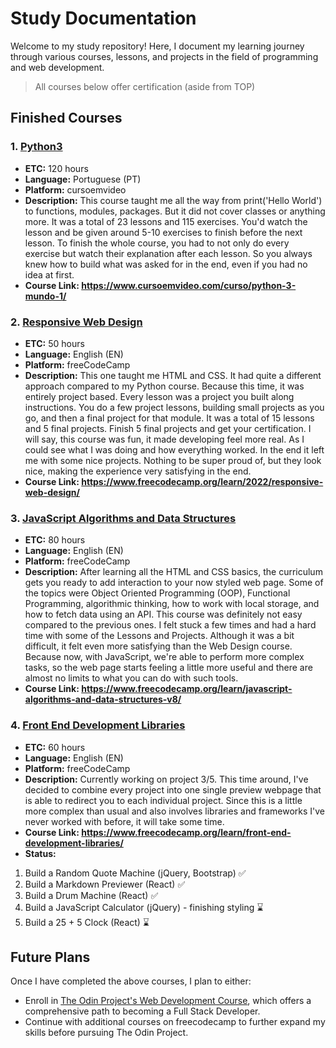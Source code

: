# Study Documentation

Welcome to my study repository! Here, I document my learning journey through various courses, lessons, and projects in the field of programming and web development.
>All courses below offer certification (aside from TOP)

## Finished Courses

### 1. [Python3](https://github.com/Vittv/Study/tree/main/cursoemvideo/Python)
- **ETC:** 120 hours
- **Language:** Portuguese (PT)
- **Platform:** cursoemvideo
- **Description:** This course taught me all the way from print('Hello World') to functions, modules, packages. But it did not cover classes or anything more. It was a total of 23 lessons and 115 exercises. You'd watch the lesson and be given around 5-10 exercises to finish before the next lesson. To finish the whole course, you had to not only do every exercise but watch their explanation after each lesson. So you always knew how to build what was asked for in the end, even if you had no idea at first.
- **Course Link: https://www.cursoemvideo.com/curso/python-3-mundo-1/** 

### 2. [Responsive Web Design](https://github.com/Vittv/Study/tree/main/freecodecamp/01%20-%20Responsive%20Web%20Design)
- **ETC:** 50 hours
- **Language:** English (EN)
- **Platform:** freeCodeCamp
- **Description:** This one taught me HTML and CSS. It had quite a different approach compared to my Python course. Because this time, it was entirely project based. Every lesson was a project you built along instructions. You do a few project lessons, building small projects as you go, and then a final project for that module. It was a total of 15 lessons and 5 final projects. Finish 5 final projects and get your certification. I will say, this course was fun, it made developing feel more real. As I could see what I was doing and how everything worked. In the end it left me with some nice projects. Nothing to be super proud of, but they look nice, making the experience very satisfying in the end.
- **Course Link: https://www.freecodecamp.org/learn/2022/responsive-web-design/**

### 3. [JavaScript Algorithms and Data Structures](https://github.com/Vittv/Study/tree/main/freecodecamp/02%20-%20JavaScript%20Algorithms%20and%20Data%20Structures)
- **ETC:** 80 hours
- **Language:** English (EN)
- **Platform:** freeCodeCamp
- **Description:** After learning all the HTML and CSS basics, the curriculum gets you ready to add interaction to your now styled web page. Some of the topics were Object Oriented Programming (OOP), Functional Programming, algorithmic thinking, how to work with local storage, and how to fetch data using an API. This course was definitely not easy compared to the previous ones. I felt stuck a few times and had a hard time with some of the Lessons and Projects. Although it was a bit difficult, it felt even more satisfying than the Web Design course. Because now, with JavaScript, we're able to perform more complex tasks, so the web page starts feeling a little more useful and there are almost no limits to what you can do with such tools.
- **Course Link: https://www.freecodecamp.org/learn/javascript-algorithms-and-data-structures-v8/**

### 4. [Front End Development Libraries](https://github.com/Vittv/Study/tree/main/freecodecamp/03%20-%20Front%20End%20Development%20Libraries)
- **ETC:** 60 hours
- **Language:** English (EN)
- **Platform:** freeCodeCamp
- **Description:** Currently working on project 3/5. This time around, I've decided to combine every project into one single preview webpage that is able to redirect you to each individual project. Since this is a little more complex than usual and also involves libraries and frameworks I've never worked with before, it will take some time.
- **Course Link: https://www.freecodecamp.org/learn/front-end-development-libraries/**
- **Status:**
1. Build a Random Quote Machine (jQuery, Bootstrap) ✅
2. Build a Markdown Previewer (React) ✅
3. Build a Drum Machine (React) ✅
4. Build a JavaScript Calculator (jQuery) - finishing styling ⌛
5. Build a 25 + 5 Clock (React) ⌛

## Future Plans

Once I have completed the above courses, I plan to either:

- Enroll in [The Odin Project's Web Development Course](https://www.theodinproject.com/paths), which offers a comprehensive path to becoming a Full Stack Developer.
- Continue with additional courses on freecodecamp to further expand my skills before pursuing The Odin Project.

